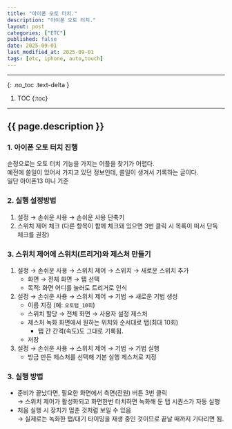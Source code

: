 ```yaml
---
title: "아이폰 오토 터치."
description: "아이폰 오토 터치."
layout: post
categories: ["ETC"]
published: false
date: 2025-09-01
last_modified_at: 2025-09-01
tags: [etc, iphone, auto,touch]
---
```

---
{: .no_toc .text-delta }

1. TOC
{:toc}
---

<!-- 글의 제목은 ##
    나머지 큰 제목은 ###
    이후 나머지는 3개이상 -->

## {{ page.description }}

### 1. 아이폰 오토 터치 진행
순정으로는 오토 터치 기능을 가지는 어플을 찾기가 어렵다.<br>
예전에 쓸일이 있어서 가지고 있던 정보인데, 쓸일이 생겨서 기록하는 글이다.<br>
일단 아이폰13 미니 기준

### 2. 실행 설정방법
1. 설정 → 손쉬운 사용 → 손쉬운 사용 단축키
2. 스위치 제어 체크 (다른 항목이 함께 체크돼 있으면 3번 클릭 시 목록이 떠서 단독 체크를 권장)

### 3. 스위치 제어에 스위치(트리거)와 제스처 만들기
1. 설정 → 손쉬운 사용 → 스위치 제어 → 스위치 → 새로운 스위치 추가
   - 화면 → 전체 화면 → 탭 선택  
   - 목적: 화면 어디를 눌러도 트리거로 인식
2. 설정 → 손쉬운 사용 → 스위치 제어 → 기법 → 새로운 기법 생성
   - 이름 지정 (예: `오토탭_10회`)
   - 스위치 할당 → 전체 화면 → 사용자 설정 제스처
   - 제스처 녹화 화면에서 원하는 위치와 순서대로 탭(최대 10회)  
     - 탭 간 간격(속도)도 그대로 기록됨.
   - 저장
3. 설정 → 손쉬운 사용 → 스위치 제어 → 기법 → 기법 실행
   - 방금 만든 제스처를 선택해 기본 실행 제스처로 지정

### 3. 실행 방법
- 준비가 끝났다면, 필요한 화면에서 측면(전원) 버튼 3번 클릭  
  → 스위치 제어가 활성화되고 화면한번 터치하면 녹화해 둔 탭 시퀀스가 자동 실행
- 처음 실행 시 장치가 멈춘 것처럼 보일 수 있음  
  → 실제로는 녹화한 탭/대기 타이밍을 재생 중인 것이므로 끝날 때까지 기다리면 됨.
